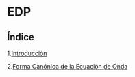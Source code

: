 # EDP
## Índice
1.[Introducción](subtemas/Metodos.md)

2.[Forma Canónica de la Ecuación de Onda](subtemas/Metodos.md)

